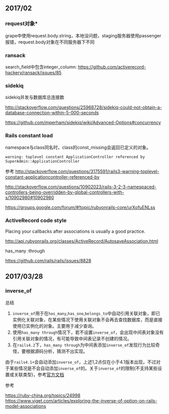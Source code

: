 ## 2017/02

### request对象*

grape中使用request.body.string，本地没问题，staging服务器使用passenger报错，request.body对象在不同服务器下不同

### ransack

search_field中包含integer_column: https://github.com/activerecord-hackery/ransack/issues/85

### sidekiq

sidekiq并发与数据库总连接数

http://stackoverflow.com/questions/25968728/sidekiq-could-not-obtain-a-database-connection-within-5-000-seconds

https://github.com/mperham/sidekiq/wiki/Advanced-Options#concurrency

### Rails constant load

namespace与class同名时，class的const_missing会返回已定义的对象。

```
warning: toplevel constant ApplicationController referenced by SuperAdmin::ApplicationController
```

参考
http://stackoverflow.com/questions/3175591/rails3-warning-toplevel-constant-applicationcontroller-referenced-by

http://stackoverflow.com/questions/10902023/rails-3-2-3-namespaced-controllers-being-overridden-by-global-controllers-with-s/10902980#10902980

https://groups.google.com/forum/#!topic/rubyonrails-core/urXofuENLss

### ActiveRecord code style

Placing your callbacks after associations is usually a good practice.

http://api.rubyonrails.org/classes/ActiveRecord/AutosaveAssociation.html

has_many :through

https://github.com/rails/rails/issues/8828

## 2017/03/28

### inverse_of

总结

1. `inverse_of`用于在`has_many`,`has_one`,`belongs_to`中自动引用关联对象，即已实例化关联对象，在某些情况下使用关联对象不会再去查找数据库，而是直接使用已实例化的对象。主要用于减少查询。
2. 使用`has_many through`情况下，若不设置`inverse_of`，会出现中间表对象没有引用关联对象的情况，有可能导致中间表记录不创建的情况。
3. 在`rails4.2`下，`has_many through`为中间表添加`inverse_of`发现行为比较奇怪，要根据源码分析，猜测不出实现。

由于`rails4.1+`会自动添加`inverse_of`，上述1,2点仅在小于4.1版本出现，不过对于某些情况是不会自动添加`inverse_of`的。关于`inverse_of`的限制(不支持某些设置或关联类型)，参考[官方文档](http://guides.rubyonrails.org/association_basics.html#bi-directional-associations)

参考

https://ruby-china.org/topics/24998
https://www.viget.com/articles/exploring-the-inverse-of-option-on-rails-model-associations